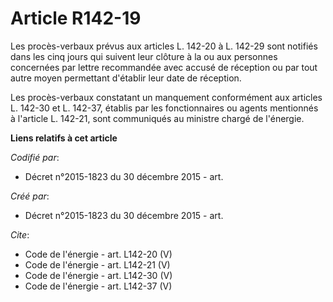 # Article R142-19

Les procès-verbaux prévus aux articles L. 142-20 à L. 142-29 sont notifiés dans les cinq jours qui suivent leur clôture à la
ou aux personnes concernées par lettre recommandée avec accusé de réception ou par tout autre moyen permettant d'établir leur
date de réception. 

Les procès-verbaux constatant un manquement conformément aux articles L. 142-30 et L. 142-37, établis par les fonctionnaires
ou agents mentionnés à l'article L. 142-21, sont communiqués au ministre chargé de l'énergie.

**Liens relatifs à cet article**

_Codifié par_:

  - Décret n°2015-1823 du 30 décembre 2015 - art.

_Créé par_:

  - Décret n°2015-1823 du 30 décembre 2015 - art.

_Cite_:

  - Code de l'énergie - art. L142-20 (V)
  - Code de l'énergie - art. L142-21 (V)
  - Code de l'énergie - art. L142-30 (V)
  - Code de l'énergie - art. L142-37 (V)
